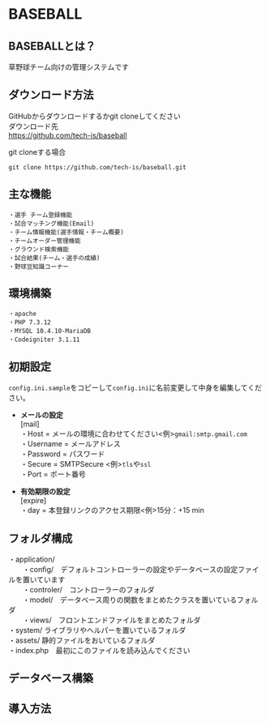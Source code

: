 # BASEBALL

## BASEBALLとは？
草野球チーム向けの管理システムです

## ダウンロード方法
GitHubからダウンロードするかgit cloneしてください  
ダウンロード先  
https://github.com/tech-is/baseball  

git cloneする場合  
```
git clone https://github.com/tech-is/baseball.git  
```

## 主な機能
```
・選手 チーム登録機能  
・試合マッチング機能(Email)  
・チーム情報機能(選手情報・チーム概要)  
・チームオーダー管理機能  
・グラウンド検索機能  
・試合結果(チーム・選手の成績)  
・野球豆知識コーナー 
```
## 環境構築
```
・apache  
・PHP 7.3.12  
・MYSQL 10.4.10-MariaDB   
・Codeigniter 3.1.11  
```

## 初期設定
```config.ini.sample```をコピーして```config.ini```に名前変更して中身を編集してください。

* **メールの設定**  
   [mail]  
    ・Host = メールの環境に合わせてください<例>```gmail:smtp.gmail.com```  
    ・Username = メールアドレス  
    ・Password = パスワード  
    ・Secure = SMTPSecure <例>```tls```や```ssl ```  
    ・Port = ポート番号  
  
* **有効期限の設定**  
  [expire]  
   ・day = 本登録リンクのアクセス期限<例>15分：+15 min  

## フォルダ構成
・application/  
　　・config/　デフォルトコントローラーの設定やデータベースの設定ファイルを置いています  
　　・controler/　コントローラーのフォルダ  
　　・model/　データベース周りの関数をまとめたクラスを置いているフォルダ  
　　・views/　フロントエンドファイルをまとめたフォルダ  
・system/ ライブラリやヘルパーを置いているフォルダ  
・assets/ 静的ファイルをおいているフォルダ  
・index.php　最初にこのファイルを読み込んでください  

## データベース構築

## 導入方法
